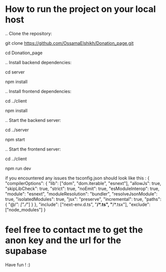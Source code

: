 
 
 
 
 # How to run the project on your local host


.. Clone the repository:


git clone https://github.com/OssamaElshikh/Donation_page.git

cd Donation_page



.. Install backend dependencies:


cd server

npm install



.. Install frontend dependencies:


cd ../client

npm install




.. Start the backend server:


cd ../server

npm start

.. Start the frontend server:

cd ../client

npm run dev




if you encountered any issues the tsconfig.json should look like this :
{
  "compilerOptions": {
    "lib": ["dom", "dom.iterable", "esnext"],
    "allowJs": true,
    "skipLibCheck": true,
    "strict": true,
    "noEmit": true,
    "esModuleInterop": true,
    "module": "esnext",
    "moduleResolution": "bundler",
    "resolveJsonModule": true,
    "isolatedModules": true,
    "jsx": "preserve",
    "incremental": true,
    "paths": {
      "@/*": ["./*"]
    }
  },
  "include": ["next-env.d.ts", "**/*.ts", "**/*.tsx"],
  "exclude": ["node_modules"]
}



# feel free to contact me to get the anon key and the url for the supabase 


Have fun ! :)


